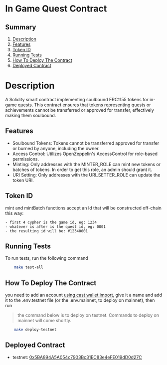 # In Game Quest Contract

## Summary

1. [Description](#description)
2. [Features](#features)
3. [Token ID](#token-id)
4. [Running Tests](#running-tests)
5. [How To Deploy The Contract](#how-to-deploy-the-contract)
6. [Deployed Contract](#deployed-contract)

# Description

A Solidity smart contract implementing soulbound ERC1155 tokens for in-game quests. This contract ensures that tokens representing quests or achievements cannot be transferred or approved for transfer, effectively making them soulbound.

## Features

- Soulbound Tokens: Tokens cannot be transferred approved for transfer or burned by anyone, including the owner.
- Access Control: Utilizes OpenZeppelin's AccessControl for role-based permissions.
- Minting: Only addresses with the MINTER_ROLE can mint new tokens or batches of tokens. In order to get this role, an admin should grant it.
- URI Setting: Only addresses with the URI_SETTER_ROLE can update the token URI.

## Token ID

mint and mintBatch functions accept an Id that will be constructed off-chain this way:

    - first 4 cypher is the game id, eg: 1234
    - whatever is after is the quest id, eg: 0001
    - the resulting id will be: #12340001

## Running Tests

To run tests, run the following command

```bash
    make test-all
```

## How To Deploy The Contract

you need to add an account [using cast wallet import](https://book.getfoundry.sh/reference/cast/cast-wallet-import), give it a name and add it to the .env.testnet file (or the .env.mainnet, to deploy on mainnet), then run

> the command below is to deploy on testnet. Commands to deploy on mainnet will come shortly.

```bash
    make deploy-testnet
```

## Deployed Contract

- testnet: [0x5BA894A5A054c7903Bc31EC83e4eFE019dD0d27C](https://subnets-test.avax.network/beam/address/0x5BA894A5A054c7903Bc31EC83e4eFE019dD0d27C?tab=code)
